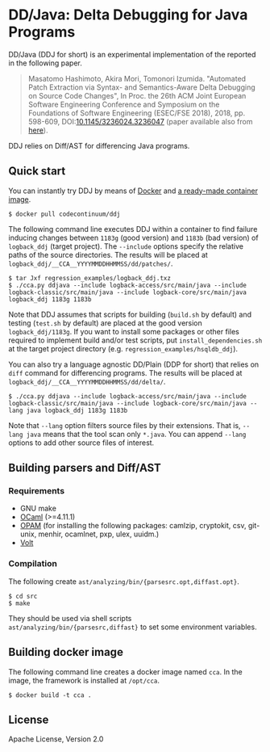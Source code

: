 # DD/Java: Delta Debugging for Java Programs

DD/Java (DDJ for short) is an experimental implementation of the reported in the following paper.

> Masatomo Hashimoto, Akira Mori, Tomonori Izumida. "Automated Patch Extraction via Syntax- and Semantics-Aware Delta Debugging on Source Code Changes", In Proc. the 26th ACM Joint European Software Engineering Conference and Symposium on the Foundations of Software Engineering (ESEC/FSE 2018), 2018, pp. 598-609, DOI:[10.1145/3236024.3236047](https://doi.org/10.1145/3236024.3236047) (paper available also from [here](https://stair.center/archives/research/ddj-esecfse2018)).

DDJ relies on Diff/AST for differencing Java programs.

## Quick start

You can instantly try DDJ by means of [Docker](https://www.docker.com/) and [a ready-made container image](https://hub.docker.com/r/codecontinuum/ddj).

    $ docker pull codecontinuum/ddj

The following command line executes DDJ within a container to find failure inducing changes between `1183g` (good version) and `1183b` (bad version) of `logback_ddj` (target project).  The `--include` options specify the relative paths of the source directories. The results will be placed at `logback_ddj/__CCA__YYYYMMDDHHMMSS/dd/patches/`.

    $ tar Jxf regression_examples/logback_ddj.txz
    $ ./cca.py ddjava --include logback-access/src/main/java --include logback-classic/src/main/java --include logback-core/src/main/java logback_ddj 1183g 1183b

Note that DDJ assumes that scripts for building (`build.sh` by default) and testing (`test.sh` by default) are placed at the good version `logback_ddj/1183g`.
If you want to install some packages or other files required to implement build and/or test scripts, put `install_dependencies.sh` at the target project directory (e.g. `regression_examples/hsqldb_ddj`).

You can also try a language agnostic DD/Plain (DDP for short) that relies on `diff` command for differencing programs. The results will be placed at `logback_ddj/__CCA__YYYYMMDDHHMMSS/dd/delta/`.

    $ ./cca.py ddjava --include logback-access/src/main/java --include logback-classic/src/main/java --include logback-core/src/main/java --lang java logback_ddj 1183g 1183b

Note that `--lang` option filters source files by their extensions. That is, `--lang java` means that the tool scan only `*.java`. You can append `--lang` options to add other source files of interest.

## Building parsers and Diff/AST

### Requirements

* GNU make
* [OCaml](http://ocaml.org/) (>=4.11.1)
* [OPAM](https://opam.ocaml.org/) (for installing the following packages: camlzip, cryptokit, csv, git-unix, menhir, ocamlnet, pxp, ulex, uuidm.)
* [Volt](https://github.com/codinuum/volt)

### Compilation

The following create `ast/analyzing/bin/{parsesrc.opt,diffast.opt}`.

    $ cd src
    $ make

They should be used via shell scripts `ast/analyzing/bin/{parsesrc,diffast}` to set some environment variables.

## Building docker image

The following command line creates a docker image named `cca`.  In the image, the framework is installed at `/opt/cca`.

    $ docker build -t cca .

## License

Apache License, Version 2.0
